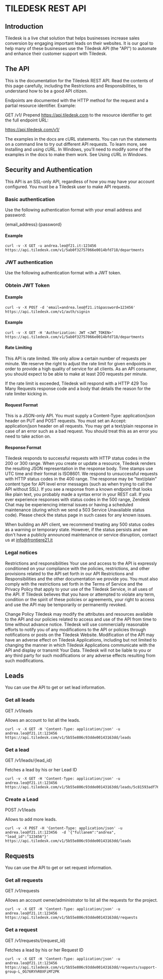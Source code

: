 # TILEDESK REST API

## Introduction

Tiledesk is a live chat solution that helps businesses increase sales conversion by engaging important leads on their websites. It is our goal to help many of these businesses use the Tiledesk API (the "API") to automate and enhance their customer support with Tiledesk.

## The API
This is the documentation for the Tiledesk REST API. Read the contents of this page carefully, including the Restrictions and Responsibilities, to understand how to be a good API citizen.

Endpoints are documented with the HTTP method for the request and a partial resource identifier. Example:

GET /v1/
Prepend https://api.tiledesk.com to the resource identifier to get the full endpoint URL:

https://api.tiledesk.com/v1/

The examples in the docs are cURL statements. You can run the statements on a command line to try out different API requests. To learn more, see Installing and using cURL. In Windows, you'll need to modify some of the examples in the docs to make them work. See Using cURL in Windows.

## Security and Authentication
This API is an SSL-only API, regardless of how you may have your account configured. You must be a Tiledesk user to make API requests.


### Basic authentication

Use the following authentication format with your email address and password:

{email_address}:{password}

#### Example

```
curl -v -X GET -u andrea.leo@f21.it:123456 https://api.tiledesk.com/v1/5ab0f32757066e0014bfd718/departments
```


### JWT authentication

Use the following authentication format with a JWT token.


### Obtein JWT Token

#### Example
```
curl -v -X POST -d 'email=andrea.leo@f21.it&password=123456' https://api.tiledesk.com/v1/auth/signin
```

#### Example

```
curl -v -X GET -H 'Authorization: JWT <JWT_TOKEN>' https://api.tiledesk.com/v1/5ab0f32757066e0014bfd718/departments
```


#### Rate Limiting
This API is rate limited. We only allow a certain number of requests per minute. We reserve the right to adjust the rate limit for given endpoints in order to provide a high quality of service for all clients. As an API consumer, you should expect to be able to make at least 200 requests per minute.

If the rate limit is exceeded, Tiledesk will respond with a HTTP 429 Too Many Requests response code and a body that details the reason for the rate limiter kicking in.

#### Request Format
This is a JSON-only API. You must supply a Content-Type: application/json header on PUT and POST requests. You must set an Accept: application/json header on all requests. You may get a text/plain response in case of an error such as a bad request. You should treat this as an error you need to take action on.

#### Response Format
Tiledesk responds to successful requests with HTTP status codes in the 200 or 300 range. 
When you create or update a resource, Tiledesk renders the resulting JSON representation in the response body.
Time stamps use UTC time and their format is ISO8601.
We respond to unsuccessful requests with HTTP status codes in the 400 range. The response may be "text/plain" content type for API level error messages (such as when trying to call the API without SSL). If you see a response from a known endpoint that looks like plain text, you probably made a syntax error in your REST call. If you ever experience responses with status codes in the 500 range, Zendesk Chat may be experiencing internal issues or having a scheduled maintenance (during which we send a 503 Service Unavailable status code). Please check the status page in such cases for any known issues.

When building an API client, we recommend treating any 500 status codes as a warning or temporary state. However, if the status persists and we don't have a publicly announced maintenance or service disruption, contact us at info@frontiere21.it


### Legal notices
Restrictions and responsibilities
Your use and access to the API is expressly conditioned on your compliance with the policies, restrictions, and other provisions related to the API set forth in our API Restrictions and Responsibilities and the other documentation we provide you. You must also comply with the restrictions set forth in the Terms of Service and the Privacy Policy that apply to your use of the Tiledesk Service, in all uses of the API. If Tiledesk believes that you have or attempted to violate any term, condition or the spirit of these policies or agreements, your right to access and use the API may be temporarily or permanently revoked.

Change Policy
Tiledesk may modify the attributes and resources available to the API and our policies related to access and use of the API from time to time without advance notice. Tiledesk will use commercially reasonable efforts to notify you of any modifications to the API or policies through notifications or posts on the Tiledesk Website. Modification of the API may have an adverse effect on Tiledesk Applications, including but not limited to changing the manner in which Tiledesk Applications communicate with the API and display or transmit Your Data. Tiledesk will not be liable to you or any third party for such modifications or any adverse effects resulting from such modifications.





## Leads
You can use the API to get or set lead information.

### Get all leads
GET /v1/leads

Allows an account to list all the leads.

```
curl -v -X GET -H 'Content-Type: application/json' -u andrea.leo@f21.it:123456 https://api.tiledesk.com/v1/5b55e806c93dde00143163dd/leads
```

### Get a lead
GET /v1/leads/{lead_id}

Fetches a lead by his or her Lead ID

```
curl -v -X GET -H 'Content-Type: application/json' -u andrea.leo@f21.it:123456 https://api.tiledesk.com/v1/5b55e806c93dde00143163dd/leads/5c81593adf767b0017d1aa66
```


### Create a Lead
POST /v1/leads

Allows to add more leads.

```
curl -v -X POST -H 'Content-Type: application/json' -u andrea.leo@f21.it:123456  -d '{"fullanem":"andrea", "lead_id":"123456"}' https://api.tiledesk.com/v1/5b55e806c93dde00143163dd/leads
```



## Requests
You can use the API to get or set request information.


### Get all requests
GET /v1/requests

Allows an account owner/administrator to list all the requests for the project.


```
curl -v -X GET -H 'Content-Type: application/json' -u andrea.leo@f21.it:123456 https://api.tiledesk.com/v1/5b55e806c93dde00143163dd/requests
```



### Get a request
GET /v1/requests/{request_id}

Fetches a lead by his or her Request ID

```
curl -v -X GET -H 'Content-Type: application/json' -u andrea.leo@f21.it:123456 https://api.tiledesk.com/v1/5b55e806c93dde00143163dd/requests/support-group-L_OG76RYhR0XFiMf2PK
```





